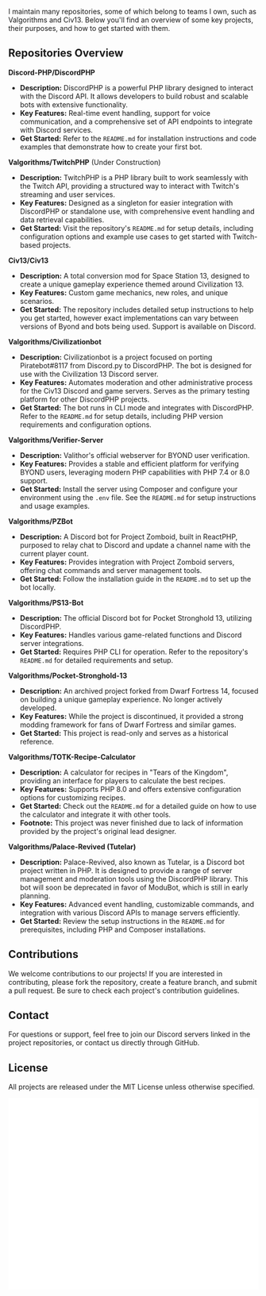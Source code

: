 I maintain many repositories, some of which belong to teams I own, such as Valgorithms and Civ13. Below you'll find an overview of some key projects, their purposes, and how to get started with them.

## Repositories Overview

**Discord-PHP/DiscordPHP**
   - **Description:** DiscordPHP is a powerful PHP library designed to interact with the Discord API. It allows developers to build robust and scalable bots with extensive functionality.
   - **Key Features:** Real-time event handling, support for voice communication, and a comprehensive set of API endpoints to integrate with Discord services.
   - **Get Started:** Refer to the `README.md` for installation instructions and code examples that demonstrate how to create your first bot.

**Valgorithms/TwitchPHP** (Under Construction)
   - **Description:** TwitchPHP is a PHP library built to work seamlessly with the Twitch API, providing a structured way to interact with Twitch's streaming and user services.
   - **Key Features:** Designed as a singleton for easier integration with DiscordPHP or standalone use, with comprehensive event handling and data retrieval capabilities.
   - **Get Started:** Visit the repository's `README.md` for setup details, including configuration options and example use cases to get started with Twitch-based projects.

**Civ13/Civ13**
   - **Description:** A total conversion mod for Space Station 13, designed to create a unique gameplay experience themed around Civilization 13.
   - **Key Features:** Custom game mechanics, new roles, and unique scenarios.
   - **Get Started:** The repository includes detailed setup instructions to help you get started, however exact implementations can vary between versions of Byond and bots being used. Support is available on Discord.

**Valgorithms/Civilizationbot**
   - **Description:** Civilizationbot is a project focused on porting Piratebot#8117 from Discord.py to DiscordPHP. The bot is designed for use with the Civilization 13 Discord server.
   - **Key Features:** Automates moderation and other administrative process for the Civ13 Discord and game servers. Serves as the primary testing platform for other DiscordPHP projects.
   - **Get Started:** The bot runs in CLI mode and integrates with DiscordPHP. Refer to the `README.md` for setup details, including PHP version requirements and configuration options.

**Valgorithms/Verifier-Server**
   - **Description:** Valithor's official webserver for BYOND user verification.
   - **Key Features:** Provides a stable and efficient platform for verifying BYOND users, leveraging modern PHP capabilities with PHP 7.4 or 8.0 support.
   - **Get Started:** Install the server using Composer and configure your environment using the `.env` file. See the `README.md` for setup instructions and usage examples.

**Valgorithms/PZBot**
   - **Description:** A Discord bot for Project Zomboid, built in ReactPHP, purposed to relay chat to Discord and update a channel name with the current player count.
   - **Key Features:** Provides integration with Project Zomboid servers, offering chat commands and server management tools.
   - **Get Started:** Follow the installation guide in the `README.md` to set up the bot locally.

**Valgorithms/PS13-Bot**
   - **Description:** The official Discord bot for Pocket Stronghold 13, utilizing DiscordPHP.
   - **Key Features:** Handles various game-related functions and Discord server integrations.
   - **Get Started:** Requires PHP CLI for operation. Refer to the repository's `README.md` for detailed requirements and setup.

**Valgorithms/Pocket-Stronghold-13**
   - **Description:** An archived project forked from Dwarf Fortress 14, focused on building a unique gameplay experience. No longer actively developed.
   - **Key Features:** While the project is discontinued, it provided a strong modding framework for fans of Dwarf Fortress and similar games.
   - **Get Started:** This project is read-only and serves as a historical reference.

**Valgorithms/TOTK-Recipe-Calculator**
   - **Description:** A calculator for recipes in "Tears of the Kingdom", providing an interface for players to calculate the best recipes.
   - **Key Features:** Supports PHP 8.0 and offers extensive configuration options for customizing recipes.
   - **Get Started:** Check out the `README.md` for a detailed guide on how to use the calculator and integrate it with other tools.
   - **Footnote:** This project was never finished due to lack of information provided by the project's original lead designer.

**Valgorithms/Palace-Revived (Tutelar)**
   - **Description:** Palace-Revived, also known as Tutelar, is a Discord bot project written in PHP. It is designed to provide a range of server management and moderation tools using the DiscordPHP library. This bot will soon be deprecated in favor of ModuBot, which is still in early planning.
   - **Key Features:** Advanced event handling, customizable commands, and integration with various Discord APIs to manage servers efficiently.
   - **Get Started:** Review the setup instructions in the `README.md` for prerequisites, including PHP and Composer installations.

## Contributions
We welcome contributions to our projects! If you are interested in contributing, please fork the repository, create a feature branch, and submit a pull request. Be sure to check each project's contribution guidelines.

## Contact
For questions or support, feel free to join our Discord servers linked in the project repositories, or contact us directly through GitHub.

## License
All projects are released under the MIT License unless otherwise specified.

![Metrics](/github-metrics.svg)
